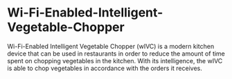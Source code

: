 # Wi-Fi-Enabled-Intelligent-Vegetable-Chopper
Wi-Fi-Enabled Intelligent Vegetable Chopper (wIVC) is a modern kitchen device that can be used in restaurants in order to reduce the amount of time spent on chopping vegetables in the kitchen. With its intelligence, the wIVC is able to chop vegetables in accordance with the orders it receives.  
